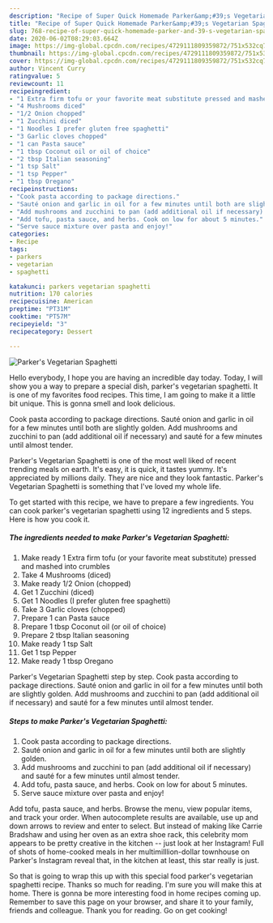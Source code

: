 ```yaml
---
description: "Recipe of Super Quick Homemade Parker&amp;#39;s Vegetarian Spaghetti"
title: "Recipe of Super Quick Homemade Parker&amp;#39;s Vegetarian Spaghetti"
slug: 768-recipe-of-super-quick-homemade-parker-and-39-s-vegetarian-spaghetti
date: 2020-06-02T08:29:03.664Z
image: https://img-global.cpcdn.com/recipes/4729111809359872/751x532cq70/parkers-vegetarian-spaghetti-recipe-main-photo.jpg
thumbnail: https://img-global.cpcdn.com/recipes/4729111809359872/751x532cq70/parkers-vegetarian-spaghetti-recipe-main-photo.jpg
cover: https://img-global.cpcdn.com/recipes/4729111809359872/751x532cq70/parkers-vegetarian-spaghetti-recipe-main-photo.jpg
author: Vincent Curry
ratingvalue: 5
reviewcount: 11
recipeingredient:
- "1 Extra firm tofu or your favorite meat substitute pressed and mashed into crumbles"
- "4 Mushrooms diced"
- "1/2 Onion chopped"
- "1 Zucchini diced"
- "1 Noodles I prefer gluten free spaghetti"
- "3 Garlic cloves chopped"
- "1 can Pasta sauce"
- "1 tbsp Coconut oil or oil of choice"
- "2 tbsp Italian seasoning"
- "1 tsp Salt"
- "1 tsp Pepper"
- "1 tbsp Oregano"
recipeinstructions:
- "Cook pasta according to package directions."
- "Sauté onion and garlic in oil for a few minutes until both are slightly golden."
- "Add mushrooms and zucchini to pan (add additional oil if necessary) and sauté for a few minutes until almost tender."
- "Add tofu, pasta sauce, and herbs. Cook on low for about 5 minutes."
- "Serve sauce mixture over pasta and enjoy!"
categories:
- Recipe
tags:
- parkers
- vegetarian
- spaghetti

katakunci: parkers vegetarian spaghetti 
nutrition: 170 calories
recipecuisine: American
preptime: "PT31M"
cooktime: "PT57M"
recipeyield: "3"
recipecategory: Dessert

---
```



![Parker&#39;s Vegetarian Spaghetti](https://img-global.cpcdn.com/recipes/4729111809359872/751x532cq70/parkers-vegetarian-spaghetti-recipe-main-photo.jpg)

Hello everybody, I hope you are having an incredible day today. Today, I will show you a way to prepare a special dish, parker&#39;s vegetarian spaghetti. It is one of my favorites food recipes. This time, I am going to make it a little bit unique. This is gonna smell and look delicious.

Cook pasta according to package directions. Sauté onion and garlic in oil for a few minutes until both are slightly golden. Add mushrooms and zucchini to pan (add additional oil if necessary) and sauté for a few minutes until almost tender.

Parker&#39;s Vegetarian Spaghetti is one of the most well liked of recent trending meals on earth. It's easy, it is quick, it tastes yummy. It's appreciated by millions daily. They are nice and they look fantastic. Parker&#39;s Vegetarian Spaghetti is something that I've loved my whole life.


To get started with this recipe, we have to prepare a few ingredients. You can cook parker&#39;s vegetarian spaghetti using 12 ingredients and 5 steps. Here is how you cook it.

<!--inarticleads1-->

##### The ingredients needed to make Parker&#39;s Vegetarian Spaghetti:

1. Make ready 1 Extra firm tofu (or your favorite meat substitute) pressed and mashed into crumbles
1. Take 4 Mushrooms (diced)
1. Make ready 1/2 Onion (chopped)
1. Get 1 Zucchini (diced)
1. Get 1 Noodles (I prefer gluten free spaghetti)
1. Take 3 Garlic cloves (chopped)
1. Prepare 1 can Pasta sauce
1. Prepare 1 tbsp Coconut oil (or oil of choice)
1. Prepare 2 tbsp Italian seasoning
1. Make ready 1 tsp Salt
1. Get 1 tsp Pepper
1. Make ready 1 tbsp Oregano


Parker&#39;s Vegetarian Spaghetti step by step. Cook pasta according to package directions. Sauté onion and garlic in oil for a few minutes until both are slightly golden. Add mushrooms and zucchini to pan (add additional oil if necessary) and sauté for a few minutes until almost tender. 

<!--inarticleads2-->

##### Steps to make Parker&#39;s Vegetarian Spaghetti:

1. Cook pasta according to package directions.
1. Sauté onion and garlic in oil for a few minutes until both are slightly golden.
1. Add mushrooms and zucchini to pan (add additional oil if necessary) and sauté for a few minutes until almost tender.
1. Add tofu, pasta sauce, and herbs. Cook on low for about 5 minutes.
1. Serve sauce mixture over pasta and enjoy!


Add tofu, pasta sauce, and herbs. Browse the menu, view popular items, and track your order. When autocomplete results are available, use up and down arrows to review and enter to select. But instead of making like Carrie Bradshaw and using her oven as an extra shoe rack, this celebrity mom appears to be pretty creative in the kitchen -- just look at her Instagram! Full of shots of home-cooked meals in her multimilllion-dollar townhouse on Parker&#39;s Instagram reveal that, in the kitchen at least, this star really is just. 

So that is going to wrap this up with this special food parker&#39;s vegetarian spaghetti recipe. Thanks so much for reading. I'm sure you will make this at home. There is gonna be more interesting food in home recipes coming up. Remember to save this page on your browser, and share it to your family, friends and colleague. Thank you for reading. Go on get cooking!
